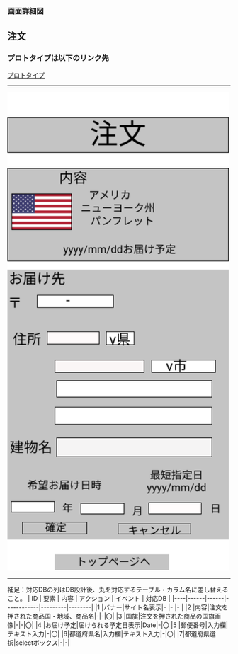 ### 画面詳細図
## 注文
### プロトタイプは以下のリンク先
[プロトタイプ](https://www.figma.com/file/YG5ey5pOtI5ZYlaZHWfvS7/Untitled?node-id=18%3A18)
*****
<img src="../img/注文.png" width="500">

*****
補足：対応DBの列はDB設計後、丸を対応するテーブル・カラム名に差し替えること。
| ID | 要素 | 内容 | アクション | イベント | 対応DB |
|----|------|------|------------|---------|--------|
|1   |バナー|サイト名表示|-      |-        |-       |
|2   |内容|注文を押された商品国・地域、商品名|-|-|〇|
|3   |国旗|注文を押された商品の国旗画像|-|-|〇|
|4   |お届け予定|届けられる予定日表示|Date|-|〇
|5   |郵便番号|入力欄|テキスト入力|-|〇|
|6|都道府県名|入力欄|テキスト入力|-|〇|
|7|都道府県選択|selectボックス|-|-|
